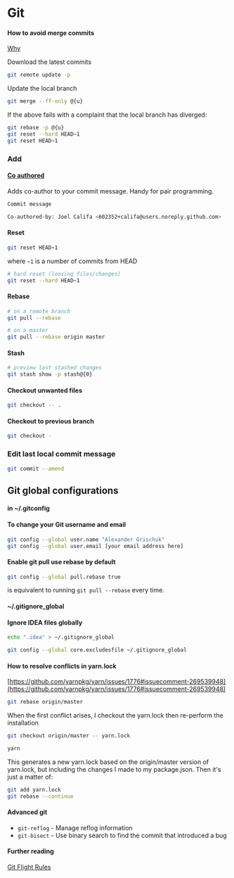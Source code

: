# Git

#### How to avoid merge commits

[Why](https://stackoverflow.com/questions/6406762/why-am-i-merging-remote-tracking-branch-origin-develop-into-develop)

Download the latest commits

```bash
git remote update -p
```

Update the local branch

```bash
git merge --ff-only @{u}
```

If the above fails with a complaint that the local branch has diverged:

```bash
git rebase -p @{u}
git reset --hard HEAD~1
git reset HEAD~1
```

### Add

#### [Co authored](https://blog.github.com/2018-01-29-commit-together-with-co-authors/)

Adds co-author to your commit message. Handy for pair programming.

```bash
Commit message

Co-authored-by: Joel Califa <602352+califa@users.noreply.github.com>
```

#### Reset

```bash
git reset HEAD~1
```

where `~1` is a number of commits from HEAD

```bash
# hard reset (loosing files/changes)
git reset --hard HEAD~1
```

#### Rebase

```bash
# on a remote branch
git pull --rebase

# on a master
git pull --rebase origin master
```

#### Stash

```bash
# preview last stashed changes
git stash show -p stash@{0}
```

#### Checkout unwanted files

```bash
git checkout -- .
```

#### Checkout to previous branch

```bash
git checkout -
```

### Edit last local commit message

```bash
git commit --amend
```

## Git global configurations

#### in ~/.gitconfig

#### To change your Git **username** and **email**

```bash
git config --global user.name "Alexander Grischuk"
git config --global user.email [your email address here]
```

#### Enable git pull use rebase by default

```bash
git config --global pull.rebase true
```

is equivalent to running `git pull --rebase` every time.

#### ~/.gitignore_global

#### Ignore IDEA files globally

```bash
echo ".idea" > ~/.gitignore_global

git config --global core.excludesfile ~/.gitignore_global
```

#### How to resolve conflicts in yarn.lock

[https://github.com/yarnpkg/yarn/issues/1776#issuecomment-269539948](https://github.com/yarnpkg/yarn/issues/1776#issuecomment-269539948)

```bash
git rebase origin/master
```

When the first conflict arises, I checkout the yarn.lock then re-perform the installation

```bash
git checkout origin/master -- yarn.lock

yarn
```

This generates a new yarn.lock based on the origin/master version of yarn.lock, but including the changes I made to my package.json. Then it's just a matter of:

```bash
git add yarn.lock
git rebase --continue
```

#### Advanced git

- `git-reflog` - Manage reflog information
- `git-bisect` - Use binary search to find the commit that introduced a bug

#### Further reading

[Git Flight Rules](https://github.com/k88hudson/git-flight-rules/)
